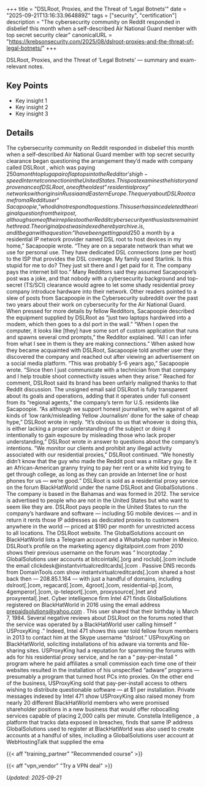 +++
title = "DSLRoot, Proxies, and the Threat of ‘Legal Botnets’"
date = "2025-09-21T13:16:33.964889Z"
tags = ["security", "certification"]
description = "The cybersecurity community on Reddit responded in disbelief this month when a self-described Air National Guard member with top secret security clear"
canonicalURL = "https://krebsonsecurity.com/2025/08/dslroot-proxies-and-the-threat-of-legal-botnets/"
+++

DSLRoot, Proxies, and the Threat of ‘Legal Botnets’ — summary and exam-relevant notes.

## Key Points
- Key insight 1
- Key insight 2
- Key insight 3

## Details
The cybersecurity community on Reddit responded in disbelief this month when a self-described Air National Guard member with top secret security clearance began questioning the arrangement they’d made with company called DSLRoot , which was paying $250 a month to plug a pair of laptops into the Redditor’s high-speed Internet connection in the United States. This post examines the history and provenance of DSLRoot, one of the oldest “residential proxy” networks with origins in Russia and Eastern Europe. The query about DSLRoot came from a Reddit user “ Sacapoopie ,” who did not respond to questions. This user has since deleted the original question from their post, although some of their replies to other Reddit cybersecurity enthusiasts remain in the thread . The original post was indexed here by archive.is , and it began with a question: “I have been getting paid 250$ a month by a residential IP network provider named DSL root to host devices in my home,” Sacapoopie wrote. “They are on a separate network than what we use for personal use. They have dedicated DSL connections (one per host) to the ISP that provides the DSL coverage. My family used Starlink. Is this stupid for me to do? They just sit there and I get paid for it. The company pays the internet bill too.” Many Redditors said they assumed Sacapoopie’s post was a joke, and that nobody with a cybersecurity background and top-secret (TS/SCI) clearance would agree to let some shady residential proxy company introduce hardware into their network. Other readers pointed to a slew of posts from Sacapoopie in the Cybersecurity subreddit over the past two years about their work on cybersecurity for the Air National Guard. When pressed for more details by fellow Redditors, Sacapoopie described the equipment supplied by DSLRoot as “just two laptops hardwired into a modem, which then goes to a dsl port in the wall.” “When I open the computer, it looks like [they] have some sort of custom application that runs and spawns several cmd prompts,” the Redditor explained. “All I can infer from what I see in them is they are making connections.” When asked how they became acquainted with DSLRoot, Sacapoopie told another user they discovered the company and reached out after viewing an advertisement on a social media platform. “This was probably 5-6 years ago,” Sacapoopie wrote. “Since then I just communicate with a technician from that company and I help trouble shoot connectivity issues when they arise.” Reached for comment, DSLRoot said its brand has been unfairly maligned thanks to that Reddit discussion. The unsigned email said DSLRoot is fully transparent about its goals and operations, adding that it operates under full consent from its “regional agents,” the company’s term for U.S. residents like Sacapoopie. “As although we support honest journalism, we’re against of all kinds of ‘low rank/misleading Yellow Journalism’ done for the sake of cheap hype,” DSLRoot wrote in reply. “It’s obvious to us that whoever is doing this, is either lacking a proper understanding of the subject or doing it intentionally to gain exposure by misleading those who lack proper understanding,” DSLRoot wrote in answer to questions about the company’s intentions. “We monitor our clients and prohibit any illegal activity associated with our residential proxies,” DSLRoot continued. “We honestly didn’t know that the guy who made the Reddit post was a military guy. Be it an African-American granny trying to pay her rent or a white kid trying to get through college, as long as they can provide an Internet line or host phones for us — we’re good.” DSLRoot is sold as a residential proxy service on the forum BlackHatWorld under the name DSLRoot and GlobalSolutions . The company is based in the Bahamas and was formed in 2012. The service is advertised to people who are not in the United States but who want to seem like they are. DSLRoot pays people in the United States to run the company’s hardware and software — including 5G mobile devices — and in return it rents those IP addresses as dedicated proxies to customers anywhere in the world — priced at $190 per month for unrestricted access to all locations. The DSLRoot website. The GlobalSolutions account on BlackHatWorld lists a Telegram account and a WhatsApp number in Mexico. DSLRoot’s profile on the marketing agency digitalpoint.com from 2010 shows their previous username on the forum was “ Incorptoday .” GlobalSolutions user accounts at bitcointalk[.]org and roclub[.]com include the email clickdesk@instantvirtualcreditcards[.]com . Passive DNS records from DomainTools.com show instantvirtualcreditcards[.]com shared a host back then — 208.85.1.164 — with just a handful of domains, including dslroot[.]com, regacard[.]com, 4groot[.]com, residential-ip[.]com, 4gemperor[.]com, ip-teleport[.]com, proxysource[.]net and proxyrental[.]net. Cyber intelligence firm Intel 471 finds GlobalSolutions registered on BlackHatWorld in 2016 using the email address prepaidsolutions@yahoo.com . This user shared that their birthday is March 7, 1984. Several negative reviews about DSLRoot on the forums noted that the service was operated by a BlackHatWorld user calling himself “ USProxyKing .” Indeed, Intel 471 shows this user told fellow forum members in 2013 to contact him at the Skype username “dslroot.” USProxyKing on BlackHatWorld, soliciting installations of his adware via torrents and file-sharing sites. USProxyKing had a reputation for spamming the forums with ads for his residential proxy service, and he ran a “ pay-per-install ” program where he paid affiliates a small commission each time one of their websites resulted in the installation of his unspecified “adware” programs — presumably a program that turned host PCs into proxies. On the other end of the business, USProxyKing sold that pay-per-install access to others wishing to distribute questionable software — at $1 per installation. Private messages indexed by Intel 471 show USProxyKing also raised money from nearly 20 different BlackHatWorld members who were promised shareholder positions in a new business that would offer robocalling services capable of placing 2,000 calls per minute. Constella Intelligence , a platform that tracks data exposed in breaches, finds that same IP address GlobalSolutions used to register at BlackHatWorld was also used to create accounts at a handful of sites, including a GlobalSolutions user account at WebHostingTalk that supplied the ema



{{< aff "training_partner" "Recommended course" >}}

{{< aff "vpn_vendor" "Try a VPN deal" >}}

*Updated: 2025-09-21*